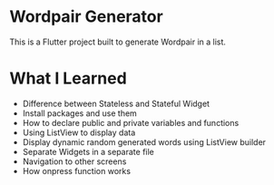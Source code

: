 # Wordpair Generator

This is a Flutter project built to generate Wordpair in a list.

# What I Learned
- Difference between Stateless and Stateful Widget
- Install packages and use them
- How to declare public and private variables and functions
- Using ListView to display data
- Display dynamic random generated words using ListView builder 
- Separate Widgets in a separate file
- Navigation to other screens
- How onpress function works
